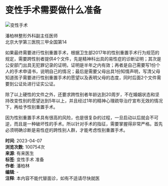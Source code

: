 # 变性手术需要做什么准备

![变性手术](https://file.youlai.cn/cnkfile1/M00/28/60/o4YBAFsYzSOAQ7yAAAEZFxH5EZc25.jpeg?x-oss-process=image/resize,w_360,m_lfit)

潘柏林整形外科副主任医师  
北京大学第三医院三甲全国第14  

如果最终需要进行性别重置手术，根据卫生部2017年的性别重置手术行为规范的规定，需要跨性别者提供4个文件，先是精神科出具的易性症的诊断证明；其次是公安部门出具无犯罪记录的证明，证明是半年之内有效；再者是自己需要写1份个人的手术申请书，说明自己的情况；最后是需要父母出具1份知情声明，写清父母知道孩子需要进行性别重置手术的愿望以及表明父母的态度，同时后面2个文件需要到公证处进行证实公证。

除了以上硬性的文件之外，还要求跨性别者年龄达到20周岁，不在婚姻状态和坚持改变性别的愿望达到5年以上，并且经过1年的精神心理疏导治疗宣布无效的情况下，再给予性别重置手术。

因为性别重置手术具有很高的风险，也是很复杂的过程，一旦启动以后就会不可逆，而且是一种破坏性的手术。所以针对手术的指征，需要掌握得非常严格。首先必须明确诊断是易性症的跨性别人群，才能考虑性别重置手术。

**时间**: 2023-04-07  
**浏览次数**: 100754次  
**来源**: 有来医生  
**标签**: 变性手术 准备  
**作者**: 潘柏林  
**编辑**: -  
**注释**: 本内容不能代替面诊，如有不适请尽快就医
<!-- tcd_original_link https://m.youlai.cn/video/article/5759BFUUOh.html -->
